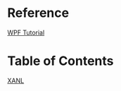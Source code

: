 # Reference
[WPF Tutorial](http://www.wpftutorial.net/datagrid.html)

# Table of Contents
[XANL](./XAML/DataGrid.md)